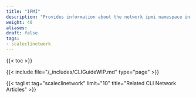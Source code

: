 ```yaml
---
title: "IPMI"
description: "Provides information about the network ipmi namespace in the TrueNAS CLI. Includes command syntax and common commands."
weight: 40
aliases:
draft: false
tags:
- scaleclinetwork
---
```


{{< toc >}}



{{< include file="/_includes/CLIGuideWIP.md" type="page" >}}

{{< taglist tag="scaleclinetwork" limit="10" title="Related CLI Network Articles" >}}